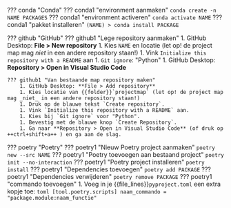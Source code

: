 ??? conda "Conda"
    ??? conda1 "environment aanmaken"
        ```
        conda create -n NAME PACKAGES
        ```
    ??? conda1 "environment activeren"
        ```
        conda activate NAME
        ```
    ??? conda1 "pakket installeren"
        ```
        (NAME) > conda install PACKAGE
        ```

??? github "GitHub"
    ??? github1 "Lege repository aanmaken"
        1. GitHub Desktop: **File > New repository**
        1. Kies `NAME` en locatie (let op! de project map mag _niet_ in een andere repository staan!)
        1. Vink `Initialize this repository with a README` aan
        1. `Git ignore`: "Python"
        1. GitHub Desktop: **Repository > Open in Visual Studio Code**
    
    ??? github1 "Van bestaande map repository maken"
        1. GitHub Desktop: **File > Add repository**
        1. Kies locatie van {{folder}}`projectmap` (let op! de project map mag _niet_ in een andere repository staan!)
        1. Druk op de blauwe tekst `Create repository`.
        1. Vink `Initialize this repository with a README` aan.
        1. Kies bij `Git ignore` voor "Python".
        1. Bevestig met de blauwe knop `Create Repository`.
        1. Ga naar **Repository > Open in Visual Studio Code** (of druk op ++ctrl+shift+a++ ) en ga aan de slag.

??? poetry "Poetry"
    ??? poetry1 "Nieuw Poetry project aanmaken"
        ```
        poetry new --src NAME
        ```
    ??? poetry1 "Poetry toevoegen aan bestaand project"
        ```
        poetry init --no-interaction
        ```
    ??? poetry1 "Poetry project installeren"
        ```
        poetry install
        ```
    ??? poetry1 "Dependencies toevoegen"
        ```
        poetry add PACKAGE
        ```
    ??? poetry1 "Dependencies verwijderen"
        ```
        poetry remove PACKAGE
        ```
    ??? poetry1 "commando toevoegen"
        1.  Voeg in je {{file_lines}}`pyproject.toml` een extra kopje toe:
        ``` toml
        [tool.poetry.scripts]
        naam_commando = "package.module:naam_functie"
        ```